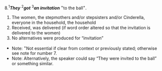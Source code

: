 8.<sup>1</sup>***They*** <sup>2</sup>***got*** <sup>3</sup>***an invitation*** <sup>+</sup>to the ball<sup>+</sup>.
1. The women, the stepmothers and/or stepsisters and/or Cinderella, everyone in the household, the household
2. Received, was delivered (if word order altered so that the invitation is delivered to the women)
3. No alternatives were produced for “invitation”

- Note: <sup>+</sup>Not essential if clear from context or previously stated; otherwise see note for number 7. 
- Note: Alternatively, the speaker could say “They were invited to the ball” or something similar.

